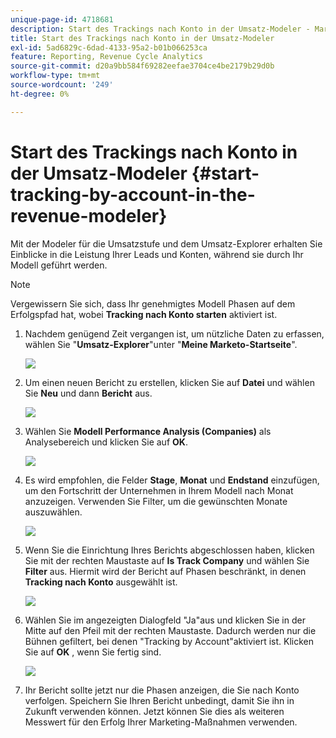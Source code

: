 ```yaml
---
unique-page-id: 4718681
description: Start des Trackings nach Konto in der Umsatz-Modeler - Marketo-Dokumente - Produktdokumentation
title: Start des Trackings nach Konto in der Umsatz-Modeler
exl-id: 5ad6829c-6dad-4133-95a2-b01b066253ca
feature: Reporting, Revenue Cycle Analytics
source-git-commit: d20a9bb584f69282eefae3704ce4be2179b29d0b
workflow-type: tm+mt
source-wordcount: '249'
ht-degree: 0%

---
```


# Start des Trackings nach Konto in der Umsatz-Modeler {#start-tracking-by-account-in-the-revenue-modeler}

Mit der Modeler für die Umsatzstufe und dem Umsatz-Explorer erhalten Sie Einblicke in die Leistung Ihrer Leads und Konten, während sie durch Ihr Modell geführt werden.

>[!NOTE]
>
>Vergewissern Sie sich, dass Ihr genehmigtes Modell Phasen auf dem Erfolgspfad hat, wobei **Tracking nach Konto starten** aktiviert ist.

1. Nachdem genügend Zeit vergangen ist, um nützliche Daten zu erfassen, wählen Sie &quot;**Umsatz-Explorer**&quot;unter &quot;**Meine Marketo-Startseite**&quot;.

   ![](assets/image2015-4-29-16-3a36-3a2.png)

1. Um einen neuen Bericht zu erstellen, klicken Sie auf **Datei** und wählen Sie **Neu** und dann **Bericht** aus.

   ![](assets/image2015-4-29-16-3a38-3a44.png)

1. Wählen Sie **Modell Performance Analysis (Companies)** als Analysebereich und klicken Sie auf **OK**.

   ![](assets/image2015-4-29-16-3a41-3a47.png)

1. Es wird empfohlen, die Felder **Stage**, **Monat** und **Endstand** einzufügen, um den Fortschritt der Unternehmen in Ihrem Modell nach Monat anzuzeigen. Verwenden Sie Filter, um die gewünschten Monate auszuwählen.

   ![](assets/image2015-4-29-17-3a16-3a1.png)

1. Wenn Sie die Einrichtung Ihres Berichts abgeschlossen haben, klicken Sie mit der rechten Maustaste auf **Is Track Company** und wählen Sie **Filter** aus. Hiermit wird der Bericht auf Phasen beschränkt, in denen **Tracking nach Konto** ausgewählt ist.

   ![](assets/image2015-4-29-17-3a18-3a9.png)

1. Wählen Sie im angezeigten Dialogfeld &quot;Ja&quot;aus und klicken Sie in der Mitte auf den Pfeil mit der rechten Maustaste. Dadurch werden nur die Bühnen gefiltert, bei denen &quot;Tracking by Account&quot;aktiviert ist. Klicken Sie auf **OK** , wenn Sie fertig sind.

   ![](assets/image2015-6-9-16-3a21-3a3.png)

1. Ihr Bericht sollte jetzt nur die Phasen anzeigen, die Sie nach Konto verfolgen. Speichern Sie Ihren Bericht unbedingt, damit Sie ihn in Zukunft verwenden können. Jetzt können Sie dies als weiteren Messwert für den Erfolg Ihrer Marketing-Maßnahmen verwenden.
